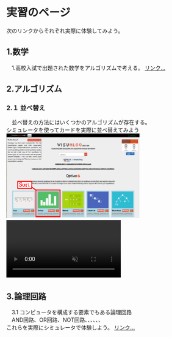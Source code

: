 <h1>実習のページ</h1>
次のリンクからそれぞれ実際に体験してみよう。<p>

<h2>1.数学</h2>
　1.高校入試で出題された数学をアルゴリズムで考える。
<a href="https://y2020am.github.io/Entrance_Q5" target="_blank">リンク...</a>

<h2>2.アルゴリズム</h2>
<h3>2.１ 並べ替え</h3>
　並べ替えの方法にはいくつかのアルゴリズムが存在する。<br>
シミュレータを使ってカードを実際に並べ替えてみよう<br>
<img src="simulator.png">
<video src="bubbleSort_400x300.mp4" controls muted></video>


   

<h2>3.論理回路</h2>
　3.1 コンピュータを構成する要素でもある論理回路<br>
　AND回路、OR回路、NOT回路、、、、、、<br>
これらを実際にシミュレータで体験しよう。
<a href="https://www.falstad.com/circuit/" target="_blank">リンク...</a>


